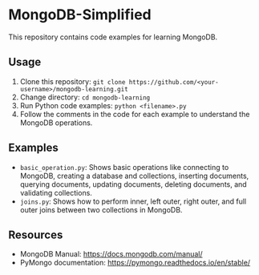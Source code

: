 # MongoDB-Simplified

This repository contains code examples for learning MongoDB.

## Usage

1. Clone this repository: `git clone https://github.com/<your-username>/mongodb-learning.git`
2. Change directory: `cd mongodb-learning`
3. Run Python code examples: `python <filename>.py`
4. Follow the comments in the code for each example to understand the MongoDB operations.

## Examples

- `basic_operation.py`: Shows basic operations like connecting to MongoDB, creating a database and collections, inserting documents, querying documents, updating documents, deleting documents, and validating collections.
- `joins.py`: Shows how to perform inner, left outer, right outer, and full outer joins between two collections in MongoDB.

## Resources

- MongoDB Manual: https://docs.mongodb.com/manual/
- PyMongo documentation: https://pymongo.readthedocs.io/en/stable/
